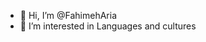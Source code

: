 - 👋 Hi, I’m @FahimehAria
- 👀 I’m interested in Languages and cultures

<!---
FahimehAria/FahimehAria is a ✨ Writer ✨ repository because its `README.md` (this file) appears on your GitHub profile.
You can click the Preview link to take a look at your changes.
--->
